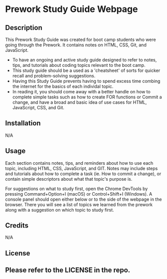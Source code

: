 # Prework Study Guide Webpage

## Description

This Prework Study Guide was created for boot camp students who were going through the Prework. It contains notes on HTML, CSS, Git, and JavaScript.

- To have an ongoing and active study guide designed to refer to notes, tips, and tutorials about coding topics relevant to the boot camp.
- This study guide should be a used as a 'cheatsheet' of sorts for quicker recall and problem-solving suggestions.
- Having this Study Guide prevents having to spend excess time combing the internet for the basics of each individal topic.
- In reading it, you should come away with a better handle on how to complete simple tasks such as how to create FOR functions or Commit a change, and have a broad and basic idea of use cases for HTML, JavaScript, CSS, and Git.


## Installation

N/A

## Usage

Each section contains notes, tips, and reminders about how to use each topic, including HTML, CSS, JavaScript, and GIT. Notes may include steps and tutorials about how to complete a task (ie. How to commit a change), or contain simple descriptors about what that topic's purpose is.

For suggestions on what to study first, open the Chrome DevTools by pressing Command+Option+I (macOS) or Control+Shift+I (Windows). A console panel should open either below or to the side of the webpage in the browser. There you will see a list of topics we learned from the prework along with a suggestion on which topic to study first.



## Credits

N/A

## License

Please refer to the LICENSE in the repo.
---